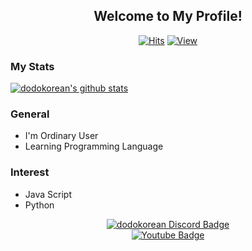 <div align=center>

## Welcome to My Profile!

[![Hits](https://hits.seeyoufarm.com/api/count/incr/badge.svg?url=https%3A%2F%2Fgithub.com%2Fdodokorean)]()
[![View](https://komarev.com/ghpvc/?username=dodokorean&style=flat-square)]() 

</div>

### My Stats
[![dodokorean's github stats](https://github-readme-stats.vercel.app/api?username=dodokorean&show_icons=true&theme=merko)]()

</div>

### General
- I'm Ordinary User
- Learning Programming Language

### Interest
- Java Script
- Python

<div align=center>

[![dodokorean Discord Badge](http://img.shields.io/badge/-My%20Discord-black?style=flat-square&logo=discord&link=https://discord.gg/SGg9ZX7)](https://discord.gg/SGg9ZX7)  
[![Youtube Badge](https://img.shields.io/badge/Youtube-ff0000?style=flat-square&logo=youtube&link=https://www.youtube.com/channel/UCVnfclpHNKOe1QkEQxYo1jw)](https://www.youtube.com/channel/UCVnfclpHNKOe1QkEQxYo1jw) 
